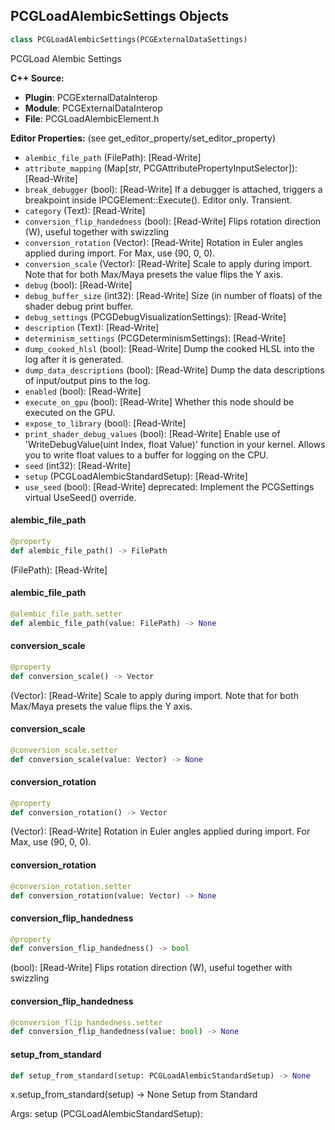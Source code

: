 ## PCGLoadAlembicSettings Objects

```python
class PCGLoadAlembicSettings(PCGExternalDataSettings)
```

PCGLoad Alembic Settings

**C++ Source:**

- **Plugin**: PCGExternalDataInterop
- **Module**: PCGExternalDataInterop
- **File**: PCGLoadAlembicElement.h

**Editor Properties:** (see get_editor_property/set_editor_property)

- ``alembic_file_path`` (FilePath):  [Read-Write]
- ``attribute_mapping`` (Map[str, PCGAttributePropertyInputSelector]):  [Read-Write]
- ``break_debugger`` (bool):  [Read-Write] If a debugger is attached, triggers a breakpoint inside IPCGElement::Execute(). Editor only. Transient.
- ``category`` (Text):  [Read-Write]
- ``conversion_flip_handedness`` (bool):  [Read-Write] Flips rotation direction (W), useful together with swizzling
- ``conversion_rotation`` (Vector):  [Read-Write] Rotation in Euler angles applied during import. For Max, use (90, 0, 0).
- ``conversion_scale`` (Vector):  [Read-Write] Scale to apply during import. Note that for both Max/Maya presets the value flips the Y axis.
- ``debug`` (bool):  [Read-Write]
- ``debug_buffer_size`` (int32):  [Read-Write] Size (in number of floats) of the shader debug print buffer.
- ``debug_settings`` (PCGDebugVisualizationSettings):  [Read-Write]
- ``description`` (Text):  [Read-Write]
- ``determinism_settings`` (PCGDeterminismSettings):  [Read-Write]
- ``dump_cooked_hlsl`` (bool):  [Read-Write] Dump the cooked HLSL into the log after it is generated.
- ``dump_data_descriptions`` (bool):  [Read-Write] Dump the data descriptions of input/output pins to the log.
- ``enabled`` (bool):  [Read-Write]
- ``execute_on_gpu`` (bool):  [Read-Write] Whether this node should be executed on the GPU.
- ``expose_to_library`` (bool):  [Read-Write]
- ``print_shader_debug_values`` (bool):  [Read-Write] Enable use of 'WriteDebugValue(uint Index, float Value)' function in your kernel. Allows you to write float values to a buffer for logging on the CPU.
- ``seed`` (int32):  [Read-Write]
- ``setup`` (PCGLoadAlembicStandardSetup):  [Read-Write]
- ``use_seed`` (bool):  [Read-Write]
  deprecated: Implement the PCGSettings virtual UseSeed() override.

<a id="unreal.PCGLoadAlembicSettings.alembic_file_path"></a>

#### alembic_file_path

```python
@property
def alembic_file_path() -> FilePath
```

(FilePath):  [Read-Write]

<a id="unreal.PCGLoadAlembicSettings.alembic_file_path"></a>

#### alembic_file_path

```python
@alembic_file_path.setter
def alembic_file_path(value: FilePath) -> None
```

<a id="unreal.PCGLoadAlembicSettings.conversion_scale"></a>

#### conversion_scale

```python
@property
def conversion_scale() -> Vector
```

(Vector):  [Read-Write] Scale to apply during import. Note that for both Max/Maya presets the value flips the Y axis.

<a id="unreal.PCGLoadAlembicSettings.conversion_scale"></a>

#### conversion_scale

```python
@conversion_scale.setter
def conversion_scale(value: Vector) -> None
```

<a id="unreal.PCGLoadAlembicSettings.conversion_rotation"></a>

#### conversion_rotation

```python
@property
def conversion_rotation() -> Vector
```

(Vector):  [Read-Write] Rotation in Euler angles applied during import. For Max, use (90, 0, 0).

<a id="unreal.PCGLoadAlembicSettings.conversion_rotation"></a>

#### conversion_rotation

```python
@conversion_rotation.setter
def conversion_rotation(value: Vector) -> None
```

<a id="unreal.PCGLoadAlembicSettings.conversion_flip_handedness"></a>

#### conversion_flip_handedness

```python
@property
def conversion_flip_handedness() -> bool
```

(bool):  [Read-Write] Flips rotation direction (W), useful together with swizzling

<a id="unreal.PCGLoadAlembicSettings.conversion_flip_handedness"></a>

#### conversion_flip_handedness

```python
@conversion_flip_handedness.setter
def conversion_flip_handedness(value: bool) -> None
```

<a id="unreal.PCGLoadAlembicSettings.setup_from_standard"></a>

#### setup_from_standard

```python
def setup_from_standard(setup: PCGLoadAlembicStandardSetup) -> None
```

x.setup_from_standard(setup) -> None
Setup from Standard

Args:
    setup (PCGLoadAlembicStandardSetup):

<a id="unreal.PCGAlembicToPCGAssetExporter"></a>